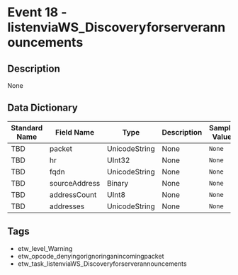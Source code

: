 # Event 18 - listenviaWS_Discoveryforserverannouncements

## Description
None

## Data Dictionary
|Standard Name|Field Name|Type|Description|Sample Value|
|---|---|---|---|---|
|TBD|packet|UnicodeString|None|`None`|
|TBD|hr|UInt32|None|`None`|
|TBD|fqdn|UnicodeString|None|`None`|
|TBD|sourceAddress|Binary|None|`None`|
|TBD|addressCount|UInt8|None|`None`|
|TBD|addresses|UnicodeString|None|`None`|

## Tags
* etw_level_Warning
* etw_opcode_denyingorignoringanincomingpacket
* etw_task_listenviaWS_Discoveryforserverannouncements